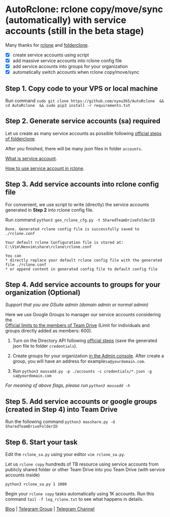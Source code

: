 # AutoRclone: rclone copy/move/sync (automatically) with service accounts (still in the beta stage)
Many thanks for [rclone](https://rclone.org/) and [folderclone](https://github.com/Spazzlo/folderclone).

- [x] create service accounts using script
- [x] add massive service accounts into rclone config file
- [x] add service accounts into groups for your organization
- [x] automatically switch accounts when rclone copy/move/sync 

Step 1. Copy code to your VPS or local machine
---------------------------------
Run command 
`sudo git clone https://github.com/xyou365/AutoRclone 
&& cd AutoRclone 
&& sudo pip3 install -r requirements.txt`

Step 2. Generate service accounts (sa) required
---------------------------------
Let us create as many service accounts as possible following [official steps of folderclone](https://github.com/Spazzlo/folderclone/blob/master/README_multifolderclone.md#steps-to-setup-multifactorypy). 

After you finished, there will be many json files in folder `accounts`.

[What is service account](https://cloud.google.com/iam/docs/service-accounts).

[How to use service account in rclone](https://rclone.org/drive/#service-account-support).


Step 3. Add service accounts into rclone config file
---------------------------------
For convenient, we use script to write (directly) the service accounts generated in **Step 2** into rclone config file.

Run command `python3 gen_rclone_cfg.py -t SharedTeamDriveFolderID`
```
Done. Generated rclone config file is successfully saved to ./rclone.conf

Your default rclone Configuration file is stored at:
C:\Vim\Neovim\share\rclone\rclone.conf

You can
* directly replace your default rclone config file with the generated file ./rclone.conf
* or append content in generated config file to default config file
```

Step 4. Add service accounts to groups for your organization (Optional)
---------------------------------
_Support that you are GSuite admin (domain admin or normal admin)_

Here we use Google Groups to manager our service accounts considering the  
[Official limits to the members of Team Drive](https://support.google.com/a/answer/7338880?hl=en) (Limit for individuals and groups directly added as members: 600).

1. Turn on the Directory API following [official steps](https://developers.google.com/admin-sdk/directory/v1/quickstart/python) (save the generated json file to folder `credentials`).

2. Create groups for your organization [in the Admin console](https://support.google.com/a/answer/33343?hl=en). After create a group, you will have an address for example`sa@yourdomain.com`.

3. Run `python3 massadd.py -p ./accounts -c credentials/*.json -g sa@yourdomain.com`

_For meaning of above flags, please run `python3 massadd -h`_

Step 5. Add service accounts or google groups (created in Step 4) into Team Drive
---------------------------------
Run the following command `python3 masshare.py -d SharedTeamDriveFolderID`

Step 6. Start your task
---------------------------------
Edit the `rclone_sa.py` using your editor `vim rclone_sa.py`.

Let us `rclone copy` hundreds of TB resource using service accounts from publicly shared folder or other Team Drive into you Team Drive (with service accounts inside)

`python3 rclone_sa.py 1 1000`

Begin your `rclone copy` tasks automatically using 1K accounts. Run this command `tail -f log_rclone.txt` to see what happens in details.

[Blog](https://www.gfan.loan/) | [Telegram Group](https://t.me/google_drive) | [Telegram Channel](https://t.me/gdurl)  



